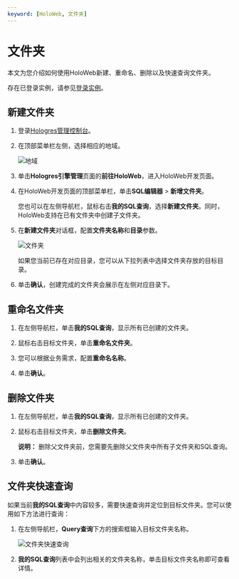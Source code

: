 ```yaml
---
keyword: [HoloWeb, 文件夹]
---
```


# 文件夹

本文为您介绍如何使用HoloWeb新建、重命名、删除以及快速查询文件夹。

存在已登录实例，请参见[登录实例](/cn.zh-CN/连接开发工具/HoloWeb/连接管理/登录实例.md)。

## 新建文件夹

1.  登录[Hologres管理控制台](https://hologram.console.aliyun.com/#/instance)。

2.  在顶部菜单栏左侧，选择相应的地域。

    ![地域](https://static-aliyun-doc.oss-accelerate.aliyuncs.com/assets/img/zh-CN/4547818061/p141749.png)

3.  单击**Hologres引擎管理**页面的**前往HoloWeb**，进入HoloWeb开发页面。

4.  在HoloWeb开发页面的顶部菜单栏，单击**SQL编辑器** \> **新增文件夹**。

    您也可以在左侧导航栏，鼠标右击**我的SQL查询**，选择**新建文件夹**。同时，HoloWeb支持在已有文件夹中创建子文件夹。

5.  在**新建文件夹**对话框，配置**文件夹名称**和**目录**参数。

    ![文件夹](https://static-aliyun-doc.oss-accelerate.aliyuncs.com/assets/img/zh-CN/4142488951/p144060.png)

    如果您当前已存在对应目录，您可以从下拉列表中选择文件夹存放的目标目录。

6.  单击**确认**，创建完成的文件夹会展示在左侧对应目录下。


## 重命名文件夹

1.  在左侧导航栏，单击**我的SQL查询**，显示所有已创建的文件夹。

2.  鼠标右击目标文件夹，单击**重命名文件夹**。

3.  您可以根据业务需求，配置**重命名名称**。

4.  单击**确认**。


## 删除文件夹

1.  在左侧导航栏，单击**我的SQL查询**，显示所有已创建的文件夹。

2.  鼠标右击目标文件夹，单击**删除文件夹**。

    **说明：** 删除父文件夹前，您需要先删除父文件夹中所有子文件夹和SQL查询。

3.  单击**确认**。


## 文件夹快速查询

如果当前**我的SQL查询**中内容较多，需要快速查询并定位到目标文件夹。您可以使用如下方法进行查询：

1.  在左侧导航栏，**Query查询**下方的搜索框输入目标文件夹名称。

    ![文件夹快速查询](https://static-aliyun-doc.oss-accelerate.aliyuncs.com/assets/img/zh-CN/9578131261/p274941.png)

2.  **我的SQL查询**列表中会列出相关的文件夹名称，单击目标文件夹名称即可查看详情。


